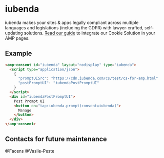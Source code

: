 <!---
Copyright 2020 The AMP HTML Authors. All Rights Reserved.

Licensed under the Apache License, Version 2.0 (the "License");
you may not use this file except in compliance with the License.
You may obtain a copy of the License at

      http://www.apache.org/licenses/LICENSE-2.0

Unless required by applicable law or agreed to in writing, software
distributed under the License is distributed on an "AS-IS" BASIS,
WITHOUT WARRANTIES OR CONDITIONS OF ANY KIND, either express or implied.
See the License for the specific language governing permissions and
limitations under the License.
-->

# iubenda

iubenda makes your sites & apps legally compliant across multiple languages and legislations (including the GDPR) with lawyer-crafted, self-updating solutions. [Read our guide](https://www.iubenda.com/en/help/22135-cookie-solution-amp) to integrate our Cookie Solution in your AMP pages.

## Example

```html
<amp-consent id="iubenda" layout="nodisplay" type="iubenda">
  <script type="application/json">
    {
      "promptUISrc": "https://cdn.iubenda.com/cs/test/cs-for-amp.html",
      "postPromptUI": "iubendaPostPromptUI"
    }
  </script>
  <div id="iubendaPostPromptUI">
    Post Prompt UI
    <button on="tap:iubenda.prompt(consent=iubenda)">
      Manage
    </button>
  </div>
</amp-consent>
```

## Contacts for future maintenance

@Facens
@Vasile-Peste
